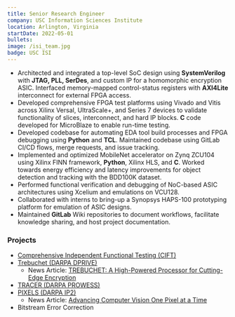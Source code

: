 ```yaml
---
title: Senior Research Engineer
company: USC Information Sciences Institute
location: Arlington, Virginia
startDate: 2022-05-01
bullets: 
image: /isi_team.jpg
badge: USC ISI
---
```


- Architected and integrated a top-level SoC design using **SystemVerilog** with **JTAG, PLL, SerDes**, and custom IP for a homomorphic encryption ASIC. Interfaced memory-mapped control-status registers with **AXI4Lite** interconnect for external FPGA access.
- Developed comprehensive FPGA test platforms using Vivado and Vitis across Xilinx Versal, UltraScale+, and Series 7 devices to validate functionality of slices, interconnect, and hard IP blocks. **C** code developed for MicroBlaze to enable run-time testing.
- Developed codebase for automating EDA tool build processes and FPGA debugging using **Python** and **TCL**. Maintained codebase using GitLab CI/CD flows, merge requests, and issue tracking.
- Implemented and optimized MobileNet accelerator on Zynq ZCU104 using Xilinx FINN framework, **Python**, Xilinx HLS, and **C**. Worked towards energy efficiency and latency improvements for object detection and tracking with the BDD100K dataset.
- Performed functional verification and debugging of NoC-based ASIC architectures using Xcelium and emulations on VCU128.
- Collaborated with interns to bring-up a Synopsys HAPS-100 prototyping platform for emulation of ASIC designs.
- Maintained **GitLab** Wiki repositories to document workflows, facilitate knowledge sharing, and host project documentation.

<!-- ### Summary
As a Senior Research Engineer at USC Information Sciences Institute, I work under the Reconfigurable Computing Group focusing on cutting-edge FPGA security research and development. My role involves extensive testing and evaluation of Xilinx FPGA devices, including the latest Versal, UltraScale+, and Zynq platforms.

My research interests include:

- Spiking Neural Networks
- Hardware Acceleration
- SoC Design with ASICs and FPGAs
- Deep Learning
- Low Power Computing
- Augmented and Mixed Reality

This position has allowed me to contribute to the advancement of reconfigurable computing technologies while developing expertise in hardware security and FPGA-based system design. -->

### Projects

- [Comprehensive Independent Functional Testing (CIFT)](https://www.isi.edu/research-groups-rcg/projects/current-projects/cift/)
- [Trebuchet (DARPA DPRIVE)](https://www.isi.edu/research-groups-rcg/projects/current-projects/trebuchet/)
  - News Article: [TREBUCHET: A High-Powered Processor for Cutting-Edge Encryption](https://www.isi.edu/news/52593/trebuchet-a-high-powered-processor-for-cutting-edge-encryption/)
- [TRACER (DARPA PROWESS)](https://www.isi.edu/projects-tracer/)
- [PIXELS (DARPA IP2)](https://www.isi.edu/research-groups-rcg/projects/current-projects/pixels/)
  - News Article: [Advancing Computer Vision One Pixel at a Time](https://viterbischool.usc.edu/news/2023/05/advancing-computer-vision-one-pixel-at-a-time/)
- Bitstream Error Correction

<!-- #### Independent Functional Testing

#### Trebuchet (DARPA DPRIVE)

#### TRACER (DARPA PROWESS)

#### PIXELS (DARPA IP2)

#### Bitstream Error Correction -->